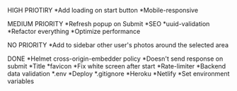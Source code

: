HIGH PRIOTIRY
*Add loading on start button
*Mobile-responsive

MEDIUM PRIORITY
*Refresh popup on Submit
*SEO
*uuid-validation
*Refactor everything
*Optimize performance


NO PRIORITY
*Add to sidebar other user's photos around the selected area

DONE
*Helmet cross-origin-embedder policy
*Doesn't send response on submit
*Title
*favicon
*Fix white screen after start
*Rate-limiter
*Backend data validation
*.env
*Deploy
*.gitignore
*Heroku
*Netlify
*Set environment variables
